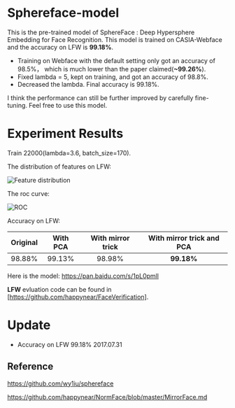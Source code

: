 # Sphereface-model
This is the pre-trained model of SphereFace : Deep Hypersphere Embedding for Face Recognition.
This model is trained on CASIA-Webface and the accuracy on LFW is **99.18%**. 
- Training on Webface with the default setting only got an accuracy of 98.5%， which is much lower than the paper claimed(**~99.26%**). 
- Fixed lambda = 5, kept on training, and got an accuracy of 98.8%.
- Decreased the lambda. Final accuracy is 99.18%.

I think the performance can still be further improved by carefully fine-tuning. Feel free to use this model.
# Experiment Results
Train 22000(lambda=3.6, batch_size=170).

The distribution of features on LFW:

![Feature distribution](https://github.com/goodluckcwl/Sphereface-model/raw/master/hist-cos.jpg)

The roc curve:

![ROC](https://github.com/goodluckcwl/Sphereface-model/raw/master/roc.jpg)

Accuracy on LFW:

|Original | With PCA | With mirror trick| With mirror trick and PCA |
|:---------:|:---------:|:---------------:|:-----------------:|
| 98.88%  |  99.13%   |    98.98%       |**99.18%**           |

Here is the model:   https://pan.baidu.com/s/1pL0pmll

**LFW** evluation code can be found in [https://github.com/happynear/FaceVerification]. 

# Update
- Accuracy on LFW 99.18%  2017.07.31

## Reference
https://github.com/wy1iu/sphereface

https://github.com/happynear/NormFace/blob/master/MirrorFace.md

